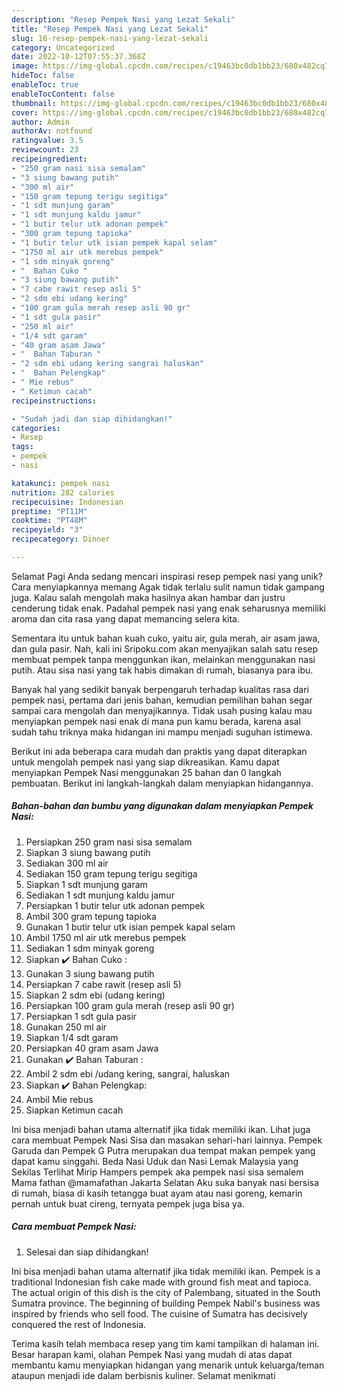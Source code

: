 ```yaml
---
description: "Resep Pempek Nasi yang Lezat Sekali"
title: "Resep Pempek Nasi yang Lezat Sekali"
slug: 16-resep-pempek-nasi-yang-lezat-sekali
category: Uncategorized
date: 2022-10-12T07:55:37.368Z
image: https://img-global.cpcdn.com/recipes/c19463bc0db1bb23/680x482cq70/pempek-nasi-foto-resep-utama.jpg
hideToc: false
enableToc: true
enableTocContent: false
thumbnail: https://img-global.cpcdn.com/recipes/c19463bc0db1bb23/680x482cq70/pempek-nasi-foto-resep-utama.jpg
cover: https://img-global.cpcdn.com/recipes/c19463bc0db1bb23/680x482cq70/pempek-nasi-foto-resep-utama.jpg
author: Admin
authorAv: notfound
ratingvalue: 3.5
reviewcount: 23
recipeingredient:
- "250 gram nasi sisa semalam"
- "3 siung bawang putih"
- "300 ml air"
- "150 gram tepung terigu segitiga"
- "1 sdt munjung garam"
- "1 sdt munjung kaldu jamur"
- "1 butir telur utk adonan pempek"
- "300 gram tepung tapioka"
- "1 butir telur utk isian pempek kapal selam"
- "1750 ml air utk merebus pempek"
- "1 sdm minyak goreng"
- "  Bahan Cuko "
- "3 siung bawang putih"
- "7 cabe rawit resep asli 5"
- "2 sdm ebi udang kering"
- "100 gram gula merah resep asli 90 gr"
- "1 sdt gula pasir"
- "250 ml air"
- "1/4 sdt garam"
- "40 gram asam Jawa"
- "  Bahan Taburan "
- "2 sdm ebi udang kering sangrai haluskan"
- "  Bahan Pelengkap"
- " Mie rebus"
- " Ketimun cacah"
recipeinstructions:

- "Sudah jadi dan siap dihidangkan!"
categories:
- Resep
tags:
- pempek
- nasi

katakunci: pempek nasi 
nutrition: 282 calories
recipecuisine: Indonesian
preptime: "PT11M"
cooktime: "PT48M"
recipeyield: "3"
recipecategory: Dinner

---
```



Selamat Pagi Anda sedang mencari inspirasi resep pempek nasi yang unik? Cara menyiapkannya memang Agak tidak terlalu sulit namun tidak gampang juga. Kalau salah mengolah maka hasilnya akan hambar dan justru cenderung tidak enak. Padahal pempek nasi yang enak seharusnya memiliki aroma dan cita rasa yang dapat memancing selera kita.


Sementara itu untuk bahan kuah cuko, yaitu air, gula merah, air asam jawa, dan gula pasir. Nah, kali ini Sripoku.com akan menyajikan salah satu resep membuat pempek tanpa menggunkan ikan, melainkan menggunakan nasi putih. Atau sisa nasi yang tak habis dimakan di rumah, biasanya para ibu.

Banyak hal yang sedikit banyak berpengaruh terhadap kualitas rasa dari pempek nasi, pertama dari jenis bahan, kemudian pemilihan bahan segar sampai cara mengolah dan menyajikannya. Tidak usah pusing kalau mau menyiapkan pempek nasi enak di mana pun kamu berada, karena asal sudah tahu triknya maka hidangan ini mampu menjadi suguhan istimewa.


Berikut ini ada beberapa cara mudah dan praktis yang dapat diterapkan untuk mengolah pempek nasi yang siap dikreasikan. Kamu dapat menyiapkan Pempek Nasi menggunakan 25 bahan dan 0 langkah pembuatan. Berikut ini langkah-langkah dalam menyiapkan hidangannya.

<!--inarticleads1-->

##### Bahan-bahan dan bumbu yang digunakan dalam menyiapkan Pempek Nasi:

1. Persiapkan 250 gram nasi sisa semalam
1. Siapkan 3 siung bawang putih
1. Sediakan 300 ml air
1. Sediakan 150 gram tepung terigu segitiga
1. Siapkan 1 sdt munjung garam
1. Sediakan 1 sdt munjung kaldu jamur
1. Persiapkan 1 butir telur utk adonan pempek
1. Ambil 300 gram tepung tapioka
1. Gunakan 1 butir telur utk isian pempek kapal selam
1. Ambil 1750 ml air utk merebus pempek
1. Sediakan 1 sdm minyak goreng
1. Siapkan  ✔️ Bahan Cuko :
1. Gunakan 3 siung bawang putih
1. Persiapkan 7 cabe rawit (resep asli 5)
1. Siapkan 2 sdm ebi (udang kering)
1. Persiapkan 100 gram gula merah (resep asli 90 gr)
1. Persiapkan 1 sdt gula pasir
1. Gunakan 250 ml air
1. Siapkan 1/4 sdt garam
1. Persiapkan 40 gram asam Jawa
1. Gunakan  ✔️ Bahan Taburan :
1. Ambil 2 sdm ebi /udang kering, sangrai, haluskan
1. Siapkan  ✔️ Bahan Pelengkap:
1. Ambil  Mie rebus
1. Siapkan  Ketimun cacah


Ini bisa menjadi bahan utama alternatif jika tidak memiliki ikan. Lihat juga cara membuat Pempek Nasi Sisa dan masakan sehari-hari lainnya. Pempek Garuda dan Pempek G Putra merupakan dua tempat makan pempek yang dapat kamu singgahi. Beda Nasi Uduk dan Nasi Lemak Malaysia yang Sekilas Terlihat Mirip Hampers pempek aka pempek nasi sisa semalem Mama fathan @mamafathan Jakarta Selatan Aku suka banyak nasi bersisa di rumah, biasa di kasih tetangga buat ayam atau nasi goreng, kemarin pernah untuk buat cireng, ternyata pempek juga bisa ya. 

<!--inarticleads2-->

##### Cara membuat Pempek Nasi:


1. Selesai dan siap dihidangkan!

Ini bisa menjadi bahan utama alternatif jika tidak memiliki ikan. Pempek is a traditional Indonesian fish cake made with ground fish meat and tapioca. The actual origin of this dish is the city of Palembang, situated in the South Sumatra province. The beginning of building Pempek Nabil&#39;s business was inspired by friends who sell food. The cuisine of Sumatra has decisively conquered the rest of Indonesia. 

Terima kasih telah membaca resep yang tim kami tampilkan di halaman ini. Besar harapan kami, olahan Pempek Nasi yang mudah di atas dapat membantu kamu menyiapkan hidangan yang menarik untuk keluarga/teman ataupun menjadi ide dalam berbisnis kuliner. Selamat menikmati
